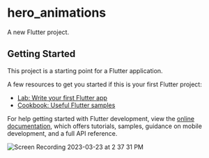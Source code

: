 # hero_animations

A new Flutter project.

## Getting Started

This project is a starting point for a Flutter application.

A few resources to get you started if this is your first Flutter project:

- [Lab: Write your first Flutter app](https://docs.flutter.dev/get-started/codelab)
- [Cookbook: Useful Flutter samples](https://docs.flutter.dev/cookbook)

For help getting started with Flutter development, view the
[online documentation](https://docs.flutter.dev/), which offers tutorials,
samples, guidance on mobile development, and a full API reference.

![Screen Recording 2023-03-23 at 2 37 31 PM](https://user-images.githubusercontent.com/8428007/227155649-7324d82b-d20d-42c8-b6f9-265b4e6213e4.gif)
